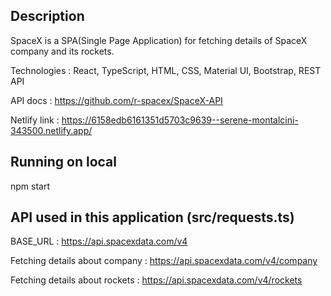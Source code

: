 ## Description

SpaceX is a SPA(Single Page Application) for fetching details of SpaceX company and its rockets.

Technologies : React, TypeScript, HTML, CSS, Material UI, Bootstrap, REST API

API docs : https://github.com/r-spacex/SpaceX-API

Netlify link : https://6158edb6161351d5703c9639--serene-montalcini-343500.netlify.app/

## Running on local

npm start

## API used in this application (src/requests.ts)

BASE_URL : https://api.spacexdata.com/v4

Fetching details about company : https://api.spacexdata.com/v4/company

Fetching details about rockets : https://api.spacexdata.com/v4/rockets

